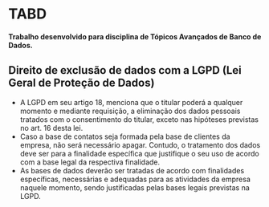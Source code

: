 # TABD
 
 #### Trabalho desenvolvido para disciplina de Tópicos Avançados de Banco de Dados.
 
 
 ## Direito de exclusão de dados com a LGPD (Lei Geral de Proteção de Dados)
 - A LGPD em seu artigo 18, menciona que o titular poderá a qualquer momento e mediante requisição, a eliminação dos dados pessoais tratados com o consentimento do titular, exceto nas hipóteses previstas no art. 16 desta lei.
 - Caso a base de contatos seja formada pela base de clientes da empresa, não será necessário apagar. Contudo, o tratamento dos dados deve ser para a finalidade específica que justifique o seu uso de acordo com a base legal da respectiva finalidade.
 - As bases de dados deverão ser tratadas de acordo com finalidades específicas, necessárias e adequadas para as atividades da empresa naquele momento, sendo justificadas pelas bases legais previstas na LGPD.
 
 
 
 

